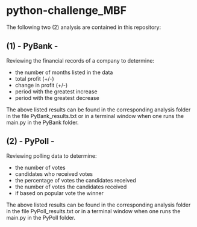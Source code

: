 # python-challenge_MBF

The following two (2) analysis are contained in this repository:

## (1) - PyBank -
Reviewing the financial records of a company to determine:
- the number of months listed in the data
- total profit (+/-)
- change in profit (+/-)
- period with the greatest increase
- period with the greatest decrease

The above listed results can be found in the corresponding analysis folder in the file PyBank_results.txt or in a terminal window when one runs the main.py in the PyBank folder.

## (2) - PyPoll - 
Reviewing polling data to determine:
- the number of votes
- candidates who received votes
- the percentage of votes the candidates received 
- the number of votes the candidates received
- if based on popular vote the winner

The above listed results can be found in the corresponding analysis folder in the file PyPoll_results.txt or in a terminal window when one runs the main.py in the PyPoll folder.